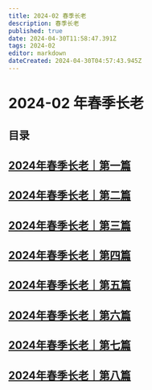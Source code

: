 ```yaml
---
title: 2024-02 春季长老
description: 春季长老
published: true
date: 2024-04-30T11:58:47.391Z
tags: 2024-02
editor: markdown
dateCreated: 2024-04-30T04:57:43.945Z
---
```


# 2024-02 年春季长老
## 目录
## [2024年春季长老｜第一篇](/home/2024-02/2024-02-01)
## [2024年春季长老｜第二篇](/home/2024-02/2024-02-02)
## [2024年春季长老｜第三篇](/home/2024-02/2024-02-03)
## [2024年春季长老｜第四篇](/home/2024-02/2024-02-04)
## [2024年春季长老｜第五篇](/home/2024-02/2024-02-05)
## [2024年春季长老｜第六篇](/home/2024-02/2024-02-06)
## [2024年春季长老｜第七篇](/home/2024-02/2024-02-07)
## [2024年春季长老｜第八篇](/home/2024-02/2024-02-08)